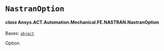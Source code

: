# `NastranOption`

<a id="ansys.mechanical.stubs.v241.Ansys.ACT.Automation.Mechanical.FE.NASTRAN.NastranOption"></a>

#### *class* Ansys.ACT.Automation.Mechanical.FE.NASTRAN.NastranOption

Bases: [`object`](https://docs.python.org/3/library/functions.html#object)

Option.

<!-- !! processed by numpydoc !! -->

